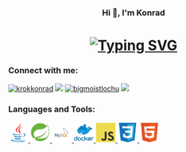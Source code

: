 
<h3 align="center">Hi 👋, I'm Konrad</h3>
<h1 align="center">
  <a href="https://git.io/typing-svg">
    <img src="https://readme-typing-svg.demolab.com?font=Source+Code+Pro&pause=1000&color=F7F7F7&random=false&width=435&lines=Welcome+to+my+GitHub+Profile!+🚀🚀" alt="Typing SVG" />
  </a>
</h1>
<h3 align="left">Connect with me:</h3>
<p align="left">
<a href="https://linkedin.com/in/krokkonrad" target="_blank"><img src="https://img.shields.io/badge/LinkedIn-0077B5?style=for-the-badge&logo=linkedin&logoColor=white" target="_blank" alt="krokkonrad"/></a>
<a href="tibia.com" target="_blank"><img src="https://img.shields.io/badge/Gmail-D14836?style=for-the-badge&logo=gmail&logoColor=white" target="_blank"/></a>
<a href="https://www.leetcode.com/bigmoistlochu" target="_blank"><img src="https://img.shields.io/badge/-LeetCode-FFA116?style=for-the-badge&logo=LeetCode&logoColor=black" target="_blank" alt="bigmoistlochu"/></a>
<a href="tibia.com" target="_blank"><img src="https://img.shields.io/badge/Portfolio-255E63?style=for-the-badge&logo=About.me&logoColor=white" target="_blank"/></a>


<h3 align="left">Languages and Tools:</h3>
<p align="left"> 
<a href="https://www.java.com" target="_blank" rel="noreferrer"> <img src="https://raw.githubusercontent.com/devicons/devicon/master/icons/java/java-original.svg" alt="java" width="40" height="40"/> </a>
<a href="https://spring.io/projects/spring-boot" target="_blank" rel="noreferrer"> <img src="https://github.com/BigMoistLochu/BigMoistLochu/blob/main/icons/spring-boot.png" alt="springboot" width="40" height="40"/> </a>
<a href="https://www.mysql.com/" target="_blank" rel="noreferrer"> <img src="https://github.com/BigMoistLochu/BigMoistLochu/blob/main/icons/mysql.png" alt="mysql" width="40" height="40"/> </a>
<a href="https://www.docker.com/" target="_blank" rel="noreferrer"> <img src="https://github.com/BigMoistLochu/BigMoistLochu/blob/main/icons/docker.png" alt="docker" width="40" height="40"/> </a>
<a href="https://developer.mozilla.org/en-US/docs/Web/JavaScript" target="_blank" rel="noreferrer"> <img src="https://github.com/BigMoistLochu/BigMoistLochu/blob/main/icons/JavaScript.png" alt="javascript" width="40" height="40"/> </a> 
<a href="https://www.w3schools.com/css/" target="_blank" rel="noreferrer"> <img src="https://github.com/BigMoistLochu/BigMoistLochu/blob/main/icons/CSS3.png" alt="css3" width="40" height="40"/> </a> 
<a href="https://www.w3.org/html/" target="_blank" rel="noreferrer"> <img src="https://github.com/BigMoistLochu/BigMoistLochu/blob/main/icons/HTML5.png" alt="html5" width="40" height="40"/> </a> 
</p>

